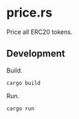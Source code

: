 # price.rs

Price all ERC20 tokens.

## Development

Build.

```
cargo build
```

Run.

```
cargo run
```
